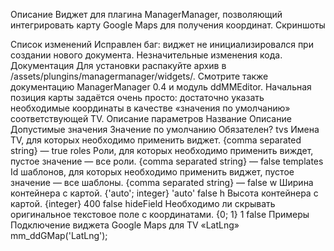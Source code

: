 Описание
Виджет для плагина ManagerManager, позволяющий интегрировать карту Google Maps для получения координат.
Скриншоты

Список изменений
Исправлен баг: виджет не инициализировался при создании нового документа.
Незначительные изменения кода.
Документация
Для установки распакуйте архив в /assets/plungins/managermanager/widgets/. Смотрите также документацию ManagerManager 0.4 и модуль ddMMEditor.
Начальная позиция карты задаётся очень просто: достаточно указать необходимые координаты в качестве «значения по умолчанию» соответствующей TV.
Описание параметров
Название	Описание	Допустимые значения	Значение по умолчанию	Обязателен?
tvs	Имена TV, для которых необходимо применить виджет.	{comma separated string}	—	true
roles	Роли, для которых необходимо применить виждет, пустое значение — все роли.	{comma separated string}	—	false
templates	Id шаблонов, для которых необходимо применить виджет, пустое значение — все шаблоны.	{comma separated string}	—	false
w	Ширина контейнера с картой.	{'auto'; integer}	'auto'	false
h	Высота контейнера с картой.	{integer}	400	false
hideField	Необходимо ли скрывать оригинальное текстовое поле с координатами.	{0; 1}	1	false
Примеры
Подключение виджета Google Maps для TV «LatLng»
mm_ddGMap('LatLng');